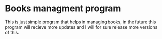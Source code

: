# Books managment program
This is just simple program that helps in managing books, in the future
this program will recieve more updates and I will for sure release more 
versions of this. 
